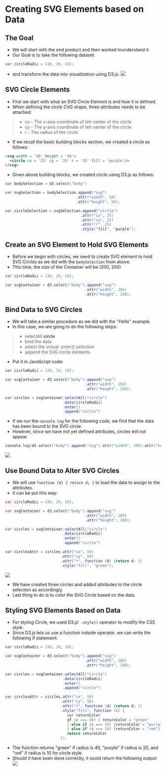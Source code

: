 # Creating SVG Elements based on Data


## The Goal
- We will start with the end product and then worked tounderstand it
- Our Goal is to take the following dataset:
```java
var circleRadii = [40, 20, 10];
```
- and transform the data into visualization using D3.js:
![](https://s3.amazonaws.com/dashingd3js/images/goal_of_creating_svg_elements_based_on_data_625x182.png)


## SVG Circle Elements
- First we start with what an SVG Circle Element is and how it is defined.
- When defining the circle CVG shape, three attributes needs to be attached:
>- cx - The x-axis coordinate of teh center of the circle
>- cy - The y-axis coordinate of teh center of the circle
>- r  - The radius of the circle
- If we recall the basic building blocks section, we created a circle as follows:
```html
<svg width = '50' height = '50'>
  <circle cx = '25' cy = '25' r = '25' fill = 'purple'/>
</svg>
```
- Given above building blocks, we created circle using D3.js as follows:
```java
var bodySelection = d3.select("body")

var svgSelection = bodySelection.append("svg")
                                .attr("width", 50)
                                .attr("height", 50);

var circleSelection = svgSelection.append("circle")
                                  .attr("cx", 25)
                                  .attr("cy", 25)
                                  .attr("r", 25)
                                  .style('fill', 'purple');
```


## Create an SVG Element to Hold SVG Elements
- Before we begin with circles, we need to create SVG element to hold SVG Circles as we did with the `bodySelection` from above.
- This time, the size of the Container will be (200, 200)
```java
var circleRadii = [40, 20, 10];

var svgContainer = d3.select("body").append("svg")
									.attr("width", 200)
									.attr("height", 200);
```


## Bind Data to SVG Circles
- We will take a similar procedure as we did with the "Hello" example.
- In this case, we are going to do the following steps:
>- selectAll **circle**
>- bind the data
>- select the virtual *.enter()* selection
>- append the SVG circle elements

- Put it in JavaScript code:
```java
var circleRadii = [40, 20, 10];

var svgContainer = d3.select("body").append("svg")
									.attr("width", 200)
									.attr("height", 200);

var circles = svgContainer.selectAll("circle")
						  .data(circleRadii)
						  .enter()
					   	  .append("circle")
```

- If we run the `console.log` for the following code, we find that the data has been bound to the SVG circle.
- However, since we have not yet defined attributes, circles will not appear.
```java
console.log(d3.select("body").append("svg").attr("width", 200).attr("height", 200).selectAll("circle").data(circleRadii).enter().append("circle"));
```
![](https://s3.amazonaws.com/dashingd3js/images/showing_bound_data_for_concentric_circles_data_visualization_625x528.png)


## Use Bound Data to Alter SVG Circles
- We will use `function (d) { return d; }` to load the data to assign to the attributes.
- It can be put this way:
```java
var circleRadii = [40, 20, 10];

var svgContainer = d3.select("body").append("svg")
									.attr("width", 200)
									.attr("height", 200);

var circles = svgContainer.selectAll("circle")
						  .data(circleRadii)
						  .enter()
						  .append("circle")

var circlesAttr = circles.attr("cx", 50)
						 .attr("cy", 50)
						 .attr("r", function (d) {return d; })
						 .style("fill", "green");
```
![](https://s3.amazonaws.com/dashingd3js/images/three_circles_with_the_right_radii_625x718.png)

- We have created three circles and added attributes to the circle selection as accordingly.
- Last thing to do is to color the SVG Circle based on the data.


## Styling SVG Elements Based on Data
- For styling Circle, we used D3.js' `.style()` operator to modify the CSS style.
- Since D3.js lets us use a function indside operator. we can write the following if statement:
```java
var circleRadii = [40, 20, 10];

var svgContainer = d3.select("body").append("svg")
									.attr("width", 200)
									.attr("height", 200);

var circles = svgContainer.selectAll("circle")
						  .data(circleRadii)
						  .enter()
						  .append("circle")

var circlesAttr = circles.attr("cx", 50)
						 .attr("cy", 50)
						 .attr("r", function (d) {return d; })
						 .style("fill", function (c) {
						 	var returnColor
						 	if (c === 40) { returnColor = "green"
						 	} else if (c === 20) {returnColor = "purle"
						 	} else if (c === 10) {returnColor = "red"}
						 	return returnColor
						 });
```
- The function returns "green" if radius is 40, "purple" if radius is 20, and "red" if radius is 10 for circle style.
- Should it have been done correctly, it sould return the following output:
![](https://s3.amazonaws.com/dashingd3js/images/generated_three_concentric_svg_circles_using_d3.js_625x718.png)